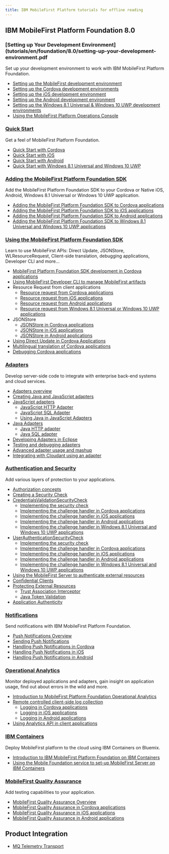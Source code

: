 ```yaml
---
title: IBM MobileFirst Platform tutorials for offline reading
---
```


## IBM MobileFirst Platform Foundation 8.0

### [Setting up Your Development Environment](tutorials/en/foundation/8.0/setting-up-your-development-environment.pdf
Set up your development environment to work with IBM MobileFirst Platform Foundation.

* [Setting up the MobileFirst development environment](tutorials/en/foundation/8.0/setting-up-your-development-environment/mobilefirst-development-environment.pdf)
* [Setting up the Cordova development environments](tutorials/en/foundation/8.0/setting-up-your-development-environment/cordova-development-environment.pdf)
* [Setting up the iOS development environment](tutorials/en/foundation/8.0/setting-up-your-development-environment/ios-development-environment.pdf)
* [Setting up the Android development environment](tutorials/en/foundation/8.0/setting-up-your-development-environment/android-development-environment.pdf)
* [Setting up the Windows 8.1 Universal & Windows 10 UWP development environments](tutorials/en/foundation/8.0/setting-up-your-development-environment/windows-8-10-development-environment.pdf)
* [Using the MobileFirst Platform Operations Console](tutorials/en/foundation/8.0/setting-up-your-development-environment/console.pdf)

### [Quick Start](tutorials/en/foundation/8.0/quick-start)
Get a feel of MobileFirst Platform Foundation.

* [Quick Start with Cordova](tutorials/en/foundation/8.0/quick-start/cordova.pdf)
* [Quick Start with iOS](tutorials/en/foundation/8.0/quick-start/ios.pdf)
* [Quick Start with Android](tutorials/en/foundation/8.0/quick-start/android.pdf)
* [Quick Start with Windows 8.1 Universal and Windows 10 UWP](tutorials/en/foundation/8.0/quick-start/windows-8-10.pdf)

### [Adding the MobileFirst Platform Foundation SDK](tutorials/en/foundation/8.0/adding-the-mfpf-sdk.pdf)
Add the MobileFirst Platform Foundation SDK to your Cordova or Native iOS, Android, Windows 8.1 Universal or Windows 10 UWP application.

* [Adding the MobileFirst Platform Foundation SDK to Cordova applications](tutorials/en/foundation/8.0/adding-the-mfpf-sdk/cordova.pdf)
* [Adding the MobileFirst Platform Foundation SDK to iOS applications](tutorials/en/foundation/8.0/adding-the-mfpf-sdk/ios.pdf)
* [Adding the MobileFirst Platform Foundation SDK to Android applications](tutorials/en/foundation/8.0/adding-the-mfpf-sdk/android.pdf)
* [Adding the MobileFirst Platform Foundation SDK to Windows 8.1 Universal and Windows 10 UWP applications](tutorials/en/foundation/8.0/adding-the-mfpf-sdk/windows-8-10.pdf)

### [Using the MobileFirst Platform Foundation SDK](tutorials/en/foundation/8.0/using-the-mfpf-sdk/)
Learn to use MobileFirst APIs: Direct Update, JSONStore, WLResourceRequest, Client-side translation, debugging applications, Developer CLI and more...

* [MobileFirst Platform Foundation SDK development in Cordova applications](tutorials/en/foundation/8.0/using-the-mfpf-sdk/mfpf-development-in-cordova-applications.pdf)
* [Using MobileFirst Developer CLI to manage MobileFirst artifacts](tutorials/en/foundation/8.0/using-the-mfpf-sdk/using-mobilefirst-developer-cli-to-manage-mobilefirst-artifacts.pdf)
* Resource Request from client applications
    * [Resource request from Cordova applications](tutorials/en/foundation/8.0/using-the-mfpf-sdk/resource-request-from-cordova-applications.pdf)
    * [Resource request from iOS applications](tutorials/en/foundation/8.0/using-the-mfpf-sdk/resource-request-from-ios-applications.pdf)
    * [Resource request from Android applications](tutorials/en/foundation/8.0/using-the-mfpf-sdk/resource-request-from-android-applications.pdf)
    * [Resource request from Windows 8.1 Universal or Windows 10 UWP applications](tutorials/en/foundation/8.0/using-the-mfpf-sdk/resource-request-from-windows-8-10-applications.pdf)
* JSONStore
    * [JSONStore in Cordova applications](tutorials/en/foundation/8.0/using-the-mfpf-sdk/jsonstore-cordova.pdf)
	* [JSONStore in iOS applications](tutorials/en/foundation/8.0/using-the-mfpf-sdk/jsonstore-ios.pdf)
	* [JSONStore in Android applications](tutorials/en/foundation/8.0/using-the-mfpf-sdk/jsonstore-android.pdf)
* [Using Direct Update in Cordova Applications](tutorials/en/foundation/8.0/using-the-mfpf-sdk/direct-update.pdf)
* [Multilingual translation of Cordova applications](tutorials/en/foundation/8.0/using-the-mfpf-sdk/translation.pdf)
* [Debugging Cordova applications](tutorials/en/foundation/8.0/using-the-mfpf-sdk/debugging-applications.pdf)

### [Adapters](tutorials/en/foundation/8.0/adapters/)
Develop server-side code to integrate with enterprise back-end systems and cloud services.  

* [Adapters overview](tutorials/en/foundation/8.0/adapters/adapters-overview.pdf)
* [Creating Java and JavaScript adapters](tutorials/en/foundation/8.0/adapters/creating-adapters.pdf)
* [JavaScript adapters](tutorials/en/foundation/8.0/adapters/javascript-adapters.pdf)
    * [JavaScript HTTP Adapter](tutorials/en/foundation/8.0/adapters/javascript-adapters/js-http-adapter.pdf)
    * [JavaScript SQL Adapter](tutorials/en/foundation/8.0/adapters/javascript-adapters/js-sql-adapter.pdf)
    * [Using Java in JavaScript Adapters](tutorials/en/foundation/8.0/adapters/javascript-adapters/using-java-in-javascript-adapters.pdf)
* [Java Adapters](tutorials/en/foundation/8.0/adapters/java-adapters.pdf)
    * [Java HTTP adapter](tutorials/en/foundation/8.0/adapters/java-adapters/java-http-adapter.pdf)
    * [Java SQL adapter](tutorials/en/foundation/8.0/adapters/java-adapters/java-sql-adapter.pdf)
* [Developing Adapters in Eclipse](tutorials/en/foundation/8.0/adapters/developing-adapters.pdf)
* [Testing and debugging adapters](tutorials/en/foundation/8.0/adapters/testing-and-debugging-adapters.pdf)
* [Advanced adapter usage and mashup](tutorials/en/foundation/8.0/adapters/advanced-adapter-usage-mashup.pdf)
* [Integrating with Cloudant using an adapter](tutorials/en/foundation/8.0/adapters/cloudant.pdf)

### [Authentication and Security](tutorials/en/foundation/8.0/authentication-and-security/)
Add various layers of protection to your applications.

* [Authorization concepts](tutorials/en/foundation/8.0/authentication-and-security/authorization-concepts.pdf)
* [Creating a Security Check](tutorials/en/foundation/8.0/authentication-and-security/creating-a-security-check.pdf)
* [CredentialsValidationSecurityCheck](tutorials/en/foundation/8.0/authentication-and-security/credentials-validation.pdf)
    * [Implementing the security check](tutorials/en/foundation/8.0/authentication-and-security/credentials-validation/security-check.pdf)
    * [Implementing the challenge handler in Cordova applications](tutorials/en/foundation/8.0/authentication-and-security/credentials-validation/cordova.pdf)
    * [Implementing the challenge handler in iOS applications](tutorials/en/foundation/8.0/authentication-and-security/credentials-validation/ios.pdf)
    * [Implementing the challenge handler in Android applications](tutorials/en/foundation/8.0/authentication-and-security/credentials-validation/android.pdf)
    * [Implementing the challenge handler in Windows 8.1 Universal and Windows 10 UWP applications](tutorials/en/foundation/8.0/authentication-and-security/credentials-validation/windows-8-10.pdf)
* [UserAuthenticationSecurityCheck](tutorials/en/foundation/8.0/authentication-and-security/user-authentication.pdf)
    * [Implementing the security check](tutorials/en/foundation/8.0/authentication-and-security/user-authentication/security-check.pdf)
    * [Implementing the challenge handler in Cordova applications](tutorials/en/foundation/8.0/authentication-and-security/user-authentication/cordova.pdf)
    * [Implementing the challenge handler in iOS applications](tutorials/en/foundation/8.0/authentication-and-security/user-authentication/ios.pdf)
    * [Implementing the challenge handler in Android applications](tutorials/en/foundation/8.0/authentication-and-security/user-authentication/android.pdf)
    * [Implementing the challenge handler in Windows 8.1 Universal and Windows 10 UWP applications](tutorials/en/foundation/8.0/authentication-and-security/user-authentication/windows-8-10.pdf)
* [Using the MobileFirst Server to authenticate external resources](tutorials/en/foundation/8.0/authentication-and-security/using-mobilefirst-server-authenticate-external-resources.pdf)
* [Confidential Clients](tutorials/en/foundation/8.0/authentication-and-security/confidential-clients.pdf)
* [Protecting External Resources](tutorials/en/foundation/8.0/authentication-and-security/protecting-external-resources.pdf)
    * [Trust Association Interceptor](tutorials/en/foundation/8.0/authentication-and-security/protecting-external-resources/tai.pdf)
    * [Java Token Validation](tutorials/en/foundation/8.0/authentication-and-security/protecting-external-resources/jtv.pdf)
* [Application Authenticity](tutorials/en/foundation/8.0/authentication-and-security/application-authenticity.pdf)

### [Notifications](tutorials/en/foundation/8.0/notifications/)
Send notifications with IBM MobileFirst Platform Foundation.  

* [Push Notifications Overview](tutorials/en/foundation/8.0/notifications/push-notifications-overview.pdf)
* [Sending Push Notifications](tutorials/en/foundation/8.0/notifications/sending-push-notifications.pdf)
* [Handling Push Notifications in Cordova](tutorials/en/foundation/8.0/notifications/handling-push-notifications-in-cordova.pdf)
* [Handling Push Notifications in iOS](tutorials/en/foundation/8.0/notifications/handling-push-notifications-in-ios.pdf)
* [Handling Push Notifications in Android](tutorials/en/foundation/8.0/notifications/handling-push-notifications-in-android.pdf)

### [Operational Analytics](tutorials/en/foundation/8.0/analytics/)
Monitor deployed applications and adapters, gain insight on application usage, find out about errors in the wild and more.  

* [Introduction to MobileFirst Platform Foundation Operational Analytics](tutorials/en/foundation/8.0/analytics)
* [Remote controlled client-side log collection](tutorials/en/foundation/8.0/analytics/remote-controlled-client-side-log-collection.pdf)
    * [Logging in Cordova applications](tutorials/en/foundation/8.0/analytics/remote-controlled-client-side-log-collection/cordova.pdf)
    * [Logging in iOS applications](tutorials/en/foundation/8.0/analytics/remote-controlled-client-side-log-collection/ios.pdf)
    * [Logging in Android applications](tutorials/en/foundation/8.0/analytics/remote-controlled-client-side-log-collection/android.pdf)
* [Using Analytics API in client applications](tutorials/en/foundation/8.0/analytics/analytics-api.pdf)

### [IBM Containers](tutorials/en/foundation/8.0/ibm-containers/)
Deploy MobileFirst platform to the cloud using IBM Containers on Bluemix.  

* [Introduction to IBM MobileFirst Platform Foundation on IBM Containers](tutorials/en/foundation/8.0/ibm-containers.pdf)
* [Using the Mobile Foundation service to set-up MobileFirst Server on IBM Containers](tutorials/en/foundation/8.0/ibm-containers/using-mobile-foundation.pdf)

### [MobileFirst Quality Assurance]({{site.baseurl}}/tutorials/en/quality-assurance/8.0/)
Add testing capabilities to your application.  

* [MobileFirst Quality Assurance Overview]({{site.baseurl}}/tutorials/en/quality-assurance/8.0.pdf)
* [MobileFirst Quality Assurance in Cordova applications]({{site.baseurl}}/tutorials/en/quality-assurance/8.0/cordova.pdf)
* [MobileFirst Quality Assurance in iOS applications]({{site.baseurl}}/tutorials/en/quality-assurance/8.0/ios.pdf)
* [MobileFirst Quality Assurance in Android applications]({{site.baseurl}}/tutorials/en/quality-assurance/8.0/android.pdf)

## Product Integration

* [MQ Telemetry Transport](tutorials/en/product-integration/8.0/mq-telemetry-transport.pdf)